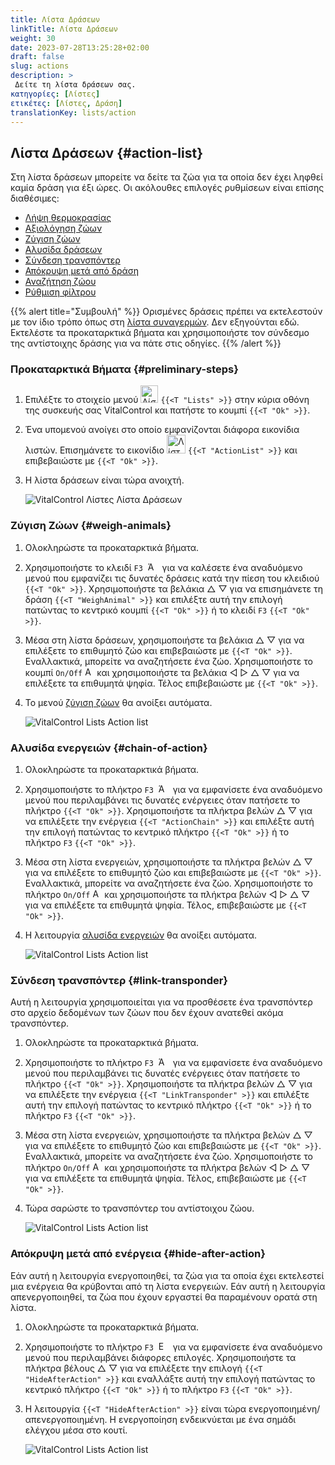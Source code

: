 ```yaml
---
title: Λίστα Δράσεων
linkTitle: Λίστα Δράσεων
weight: 30
date: 2023-07-28T13:25:28+02:00
draft: false
slug: actions
description: >
 Δείτε τη λίστα δράσεων σας.
κατηγορίες: [Λίστες]
ετικέτες: [Λίστες, Δράση]
translationKey: lists/action
---
```

## Λίστα Δράσεων {#action-list}

Στη λίστα δράσεων μπορείτε να δείτε τα ζώα για τα οποία δεν έχει ληφθεί καμία δράση για έξι ώρες. Οι ακόλουθες επιλογές ρυθμίσεων είναι επίσης διαθέσιμες:

- [Λήψη θερμοκρασίας](../alarm/#take-temperature)
- [Αξιολόγηση ζώων](../alarm/#rate-animal)
- [Ζύγιση ζώων](#weigh-animals)
- [Αλυσίδα δράσεων](#chain-of-action)
- [Σύνδεση τρανσπόντερ](#link-transponder)
- [Απόκρυψη μετά από δράση](#hide-after-action)
- [Αναζήτηση ζώου](../alarm/#search-animal)
- [Ρύθμιση φίλτρου](../alarm/#set-filter)

{{% alert title="Συμβουλή" %}}
Ορισμένες δράσεις πρέπει να εκτελεστούν με τον ίδιο τρόπο όπως στη [λίστα συναγερμών](../alarm). Δεν εξηγούνται εδώ. Εκτελέστε τα προκαταρκτικά βήματα και χρησιμοποιήστε τον σύνδεσμο της αντίστοιχης δράσης για να πάτε στις οδηγίες.
{{% /alert %}}

### Προκαταρκτικά Βήματα {#preliminary-steps}

1. Επιλέξτε το στοιχείο μενού <img src="/icons/main/lists.svg" width="28" align="bottom" alt="Λίστες" />  `{{<T "Lists" >}}` στην κύρια οθόνη της συσκευής σας VitalControl και πατήστε το κουμπί `{{<T "Ok" >}}`.

2. Ένα υπομενού ανοίγει στο οποίο εμφανίζονται διάφορα εικονίδια λιστών. Επισημάνετε το εικονίδιο <img src="/icons/lists/actionlist.svg" width="30" align="bottom" alt="Λίστα Δράσεων" /> `{{<T "ActionList" >}}` και επιβεβαιώστε με `{{<T "Ok" >}}`.

3. Η λίστα δράσεων είναι τώρα ανοιχτή.

   ![VitalControl Λίστες Λίστα Δράσεων](../images/firststeps3.png "Προκαταρκτικά Βήματα")

### Ζύγιση Ζώων {#weigh-animals}

1. Ολοκληρώστε τα προκαταρκτικά βήματα.

2. Χρησιμοποιήστε το κλειδί `F3` &nbsp;<img src="/icons/footer/open-popup.svg" width="15" align="bottom" alt="Άνοιγμα αναδυόμενου παραθύρου" />&nbsp; για να καλέσετε ένα αναδυόμενο μενού που εμφανίζει τις δυνατές δράσεις κατά την πίεση του κλειδιού `{{<T "Ok" >}}`. Χρησιμοποιήστε τα βελάκια △ ▽ για να επισημάνετε τη δράση `{{<T "WeighAnimal" >}}` και επιλέξτε αυτή την επιλογή πατώντας το κεντρικό κουμπί `{{<T "Ok" >}}` ή το κλειδί `F3` `{{<T "Ok" >}}`.

3. Μέσα στη λίστα δράσεων, χρησιμοποιήστε τα βελάκια △ ▽ για να επιλέξετε το επιθυμητό ζώο και επιβεβαιώστε με `{{<T "Ok" >}}`. Εναλλακτικά, μπορείτε να αναζητήσετε ένα ζώο. Χρησιμοποιήστε το κουμπί `On/Off` <img src="/icons/footer/search.svg" width="15" align="bottom" alt="Αναζήτηση" /> και χρησιμοποιήστε τα βελάκια ◁ ▷ △ ▽ για να επιλέξετε τα επιθυμητά ψηφία. Τέλος επιβεβαιώστε με `{{<T "Ok" >}}`.

4. Το μενού [ζύγιση ζώων](../../actions/record-weight/) θα ανοίξει αυτόματα.

   ![VitalControl Lists Action list](../images/weightanimals.png "Ζύγιση ζώων")

### Αλυσίδα ενεργειών {#chain-of-action}

1. Ολοκληρώστε τα προκαταρκτικά βήματα.

2. Χρησιμοποιήστε το πλήκτρο `F3` &nbsp;<img src="/icons/footer/open-popup.svg" width="15" align="bottom" alt="Άνοιγμα αναδυόμενου μενού" />&nbsp; για να εμφανίσετε ένα αναδυόμενο μενού που περιλαμβάνει τις δυνατές ενέργειες όταν πατήσετε το πλήκτρο `{{<T "Ok" >}}`. Χρησιμοποιήστε τα πλήκτρα βελών △ ▽ για να επιλέξετε την ενέργεια `{{<T "ActionChain" >}}` και επιλέξτε αυτή την επιλογή πατώντας το κεντρικό πλήκτρο `{{<T "Ok" >}}` ή το πλήκτρο `F3` `{{<T "Ok" >}}`.

3. Μέσα στη λίστα ενεργειών, χρησιμοποιήστε τα πλήκτρα βελών △ ▽ για να επιλέξετε το επιθυμητό ζώο και επιβεβαιώστε με `{{<T "Ok" >}}`. Εναλλακτικά, μπορείτε να αναζητήσετε ένα ζώο. Χρησιμοποιήστε το πλήκτρο `On/Off` <img src="/icons/footer/search.svg" width="15" align="bottom" alt="Αναζήτηση" /> και χρησιμοποιήστε τα πλήκτρα βελών ◁ ▷ △ ▽ για να επιλέξετε τα επιθυμητά ψηφία. Τέλος, επιβεβαιώστε με `{{<T "Ok" >}}`.

4. Η λειτουργία [αλυσίδα ενεργειών](../../chain-of-actions) θα ανοίξει αυτόματα.

   ![VitalControl Lists Action list](../images/chainofaction.png "Αλυσίδα ενεργειών")

### Σύνδεση τρανσπόντερ {#link-transponder}

Αυτή η λειτουργία χρησιμοποιείται για να προσθέσετε ένα τρανσπόντερ στο αρχείο δεδομένων των ζώων που δεν έχουν ανατεθεί ακόμα τρανσπόντερ.

1. Ολοκληρώστε τα προκαταρκτικά βήματα.

2. Χρησιμοποιήστε το πλήκτρο `F3` &nbsp;<img src="/icons/footer/open-popup.svg" width="15" align="bottom" alt="Άνοιγμα αναδυόμενου μενού" />&nbsp; για να εμφανίσετε ένα αναδυόμενο μενού που περιλαμβάνει τις δυνατές ενέργειες όταν πατήσετε το πλήκτρο `{{<T "Ok" >}}`. Χρησιμοποιήστε τα πλήκτρα βελών △ ▽ για να επιλέξετε την ενέργεια `{{<T "LinkTransponder" >}}` και επιλέξτε αυτή την επιλογή πατώντας το κεντρικό πλήκτρο `{{<T "Ok" >}}` ή το πλήκτρο `F3` `{{<T "Ok" >}}`.

3. Μέσα στη λίστα ενεργειών, χρησιμοποιήστε τα πλήκτρα βελών △ ▽ για να επιλέξετε το επιθυμητό ζώο και επιβεβαιώστε με `{{<T "Ok" >}}`. Εναλλακτικά, μπορείτε να αναζητήσετε ένα ζώο. Χρησιμοποιήστε το πλήκτρο `On/Off` <img src="/icons/footer/search.svg" width="15" align="bottom" alt="Αναζήτηση" /> και χρησιμοποιήστε τα πλήκτρα βελών ◁ ▷ △ ▽ για να επιλέξετε τα επιθυμητά ψηφία. Τέλος, επιβεβαιώστε με `{{<T "Ok" >}}`.

4. Τώρα σαρώστε το τρανσπόντερ του αντίστοιχου ζώου.

   ![VitalControl Lists Action list](../images/linktransponder.png "Σύνδεση τρανσπόντερ")

### Απόκρυψη μετά από ενέργεια {#hide-after-action}

Εάν αυτή η λειτουργία ενεργοποιηθεί, τα ζώα για τα οποία έχει εκτελεστεί μια ενέργεια θα κρύβονται από τη λίστα ενεργειών. Εάν αυτή η λειτουργία απενεργοποιηθεί, τα ζώα που έχουν εργαστεί θα παραμένουν ορατά στη λίστα.

1. Ολοκληρώστε τα προκαταρκτικά βήματα.

2. Χρησιμοποιήστε το πλήκτρο `F3` &nbsp;<img src="/icons/footer/open-popup.svg" width="15" align="bottom" alt="Ενέργειες" />&nbsp; για να εμφανίσετε ένα αναδυόμενο μενού που περιλαμβάνει διάφορες επιλογές. Χρησιμοποιήστε τα πλήκτρα βέλους △ ▽ για να επιλέξετε την επιλογή `{{<T "HideAfterAction" >}}` και εναλλάξτε αυτή την επιλογή πατώντας το κεντρικό πλήκτρο `{{<T "Ok" >}}` ή το πλήκτρο `F3` `{{<T "Ok" >}}`.

3. Η λειτουργία `{{<T "HideAfterAction" >}}` είναι τώρα ενεργοποιημένη/απενεργοποιημένη. Η ενεργοποίηση ενδεικνύεται με ένα σημάδι ελέγχου μέσα στο κουτί.

   ![VitalControl Lists Action list](../images/hideafteraction.png "Απόκρυψη μετά από ενέργεια")
